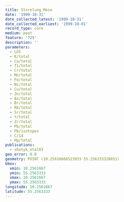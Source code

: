 ```yaml
---
title: Storelung Mose
date: '1999-10-31'
date_collected_latest: '1999-10-31'
date_collected_earliest: '1999-10-01'
record_type: core
medium: peat
feature: '725'
description: ''
parameters:
  - LOI
  - K/total
  - Ca/total
  - Ti/total
  - Cr/total
  - Mn/total
  - Fe/total
  - Ni/total
  - Cu/total
  - Zn/total
  - As/total
  - Br/total
  - Rb/total
  - Sr/total
  - Y/total
  - Zr/total
  - Pb/total
  - Pb/isotopes
  - C/14
  - Hg/total
publications:
  - shotyk_etal03
geo_error: 0.0
geometry: POINT (10.25616666523933 55.256333328051)
bbox:
  xmin: 10.2561667
  ymin: 55.2563333
  xmax: 10.2561667
  ymax: 55.2563333
longitude: 10.2561667
latitude: 55.2563333
---
```

